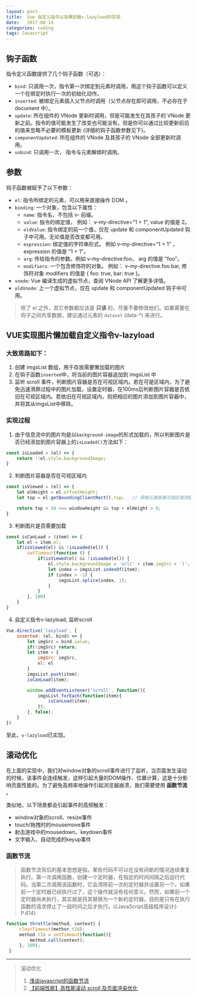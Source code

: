 ```yaml
---
layout: post
title:  Vue 自定义指令以及懒加载v-lazyload的实现
date:   2017-08-14
categories: coding
tags: Javascript
---
```


## 钩子函数

指令定义函数提供了几个钩子函数（可选）：

+ `bind`: 只调用一次，指令第一次绑定到元素时调用，用这个钩子函数可以定义一个在绑定时执行一次的初始化动作。
+ `inserted`: 被绑定元素插入父节点时调用（父节点存在即可调用，不必存在于 document 中）。
+ `update`: 所在组件的 VNode 更新时调用，但是可能发生在其孩子的 VNode 更新之前。指令的值可能发生了改变也可能没有。但是你可以通过比较更新前后的值来忽略不必要的模板更新 (详细的钩子函数参数见下)。
+ `componentUpdated`: 所在组件的 VNode 及其孩子的 VNode 全部更新时调用。
+ `unbind`: 只调用一次， 指令与元素解绑时调用。

## 参数

钩子函数被赋予了以下参数：

+ `el`: 指令所绑定的元素，可以用来直接操作 DOM 。
+ `binding`: 一个对象，包含以下属性：
    - `name`: 指令名，不包括 v- 前缀。
    - `value`: 指令的绑定值， 例如： v-my-directive="1 + 1", value 的值是 2。
    - `oldValue`: 指令绑定的前一个值，仅在 update 和 componentUpdated 钩子中可用。无论值是否改变都可用。
    - `expression`: 绑定值的字符串形式。 例如 v-my-directive="1 + 1" ， expression 的值是 "1 + 1"。
    - `arg`: 传给指令的参数。例如 v-my-directive:foo， arg 的值是 "foo"。
    - `modifiers`: 一个包含修饰符的对象。 例如： v-my-directive.foo.bar, 修饰符对象 modifiers 的值是 { foo: true, bar: true }。
+ `vnode`: Vue 编译生成的虚拟节点，查阅 VNode API 了解更多详情。
+ `oldVnode`: 上一个虚拟节点，仅在 update 和 componentUpdated 钩子中可用。

> 除了 el 之外，其它参数都应该是 __只读__ 的，尽量不要修改他们。如果需要在钩子之间共享数据，建议通过元素的 `dataset` (data-*) 来进行。

## VUE实现图片懒加载自定义指令v-lazyload

### 大致思路如下：

1. 创建 imgsList 数组，用于存放需要懒加载的图片
2. 在钩子函数`inserted`中，将当前的图片容器追加到 imgsList 中
3. 监听 scroll 事件，判断图片容器是否在可视区域内。若在可是区域内，为了避免迅速滑屏过程中的图片加载，设置定时器，在100ms后判断图片容器是否依旧在可视区域内。若依旧在可视区域内，则把相应的图片添加到图片容器中，并将其从imgsList中移除。

### 实现过程

1) 由于信息流中的图片均是以`background-image`的形式加载的，所以判断图片是否已经添加到图片容器上的`isLoaded()`方法如下：

``` javascript
const isLoaded = (el) => {
    return !!el.style.backgroundImage;
}
```

2) 判断图片容器是否在可视区域内

``` javascript
const isViewed = (el) => {
    let elHeight = el.offsetHeight;
    let top = el.getBoundingClientRect().top;   // 获取元素距离可视区域顶部的距离

    return top + 10 <== windowHeight && top + elHeight > 0;
}
```

3) 判断图片是否需要加载

``` javascript
const isCanLoad = (item) => {
    let el = item.el;
    if(isViewed(el) && !isLoaded(el)) {
        setTimeout(function () {
            if(isViewed(el) && !isLoaded(el)) {
                el.style.backgroundImage = 'url(' + item.imgSrc + ')';
                let index = imgsList.indexOf(item);
                if (index > -1) {
                    imgsList.splice(index, 1);
                }
            }
        }, 100)
    }
}
```


4) 自定义指令v-lazyload, 监听scroll

``` javascript
Vue.directive('lazyload', {
    inserted: (el, bind) => {
        let imgSrc = bind.value;
        if(!imgSrc) return;
        let item = {
            imgSrc: imgSrc,
            el: el
        }
        imgsList.push(item);
        isCanLoad(item);

        window.addEventListener('scroll', function(){
            imgsList.forEach(function(item){
                isCanLoad(item);
            });
        }, false);
    }
})
```

至此，`v-lazyload`已实现。

## 滚动优化

在上面的实现中，我们对window对象的scroll事件进行了监听，当页面发生滚动的时候，该事件会连续触发，这样引起大量的DOM操作、位置计算，这是十分影响页面性能的。为了避免高频率地操作引起浏览器崩溃，我们需要使用 __函数节流__ 。


类似地，以下场景都会引起事件的高频触发：

+ window对象的scroll、resize事件
+ touch/拖拽时的mousemove事件
+ 射击游戏中的mousedown、keydown事件
+ 文字输入、自动完成的keyup事件

### 函数节流

> 函数节流背后的基本思想是指，某些代码不可以在没有间断的情况连续重复执行。第一次调用函数，创建一个定时器，在指定的时间间隔之后运行代码。当第二次调用该函数时，它会清除前一次的定时器并设置另一个。如果前一个定时器已经执行过了，这个操作就没有任何意义。然而，如果前一个定时器尚未执行，其实就是将其替换为一个新的定时器。目的是只有在执行函数的请求停止了一段时间之后才执行。(《JavaScript高级程序设计》 P.614)

``` javascript
function throttle(method, context) {
     clearTimeout(methor.tId);
     method.tId = setTimeout(function(){
         method.call(context);
     }, 100);
 }
```

---

> 滚动优化
> 1. [浅谈javascript的函数节流](http://www.alloyteam.com/2012/11/javascript-throttle/)
> 2. [【前端性能】高性能滚动 scroll 及页面渲染优化](http://www.cnblogs.com/coco1s/p/5499469.html)